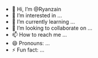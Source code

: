 - 👋 Hi, I’m @Ryanzain
- 👀 I’m interested in ...
- 🌱 I’m currently learning ...
- 💞️ I’m looking to collaborate on ...
- 📫 How to reach me ...
- 😄 Pronouns: ...
- ⚡ Fun fact: ...

<!---
Ryanzain/Ryanzain is a ✨ special ✨ repository because its `README.md` (this file) appears on your GitHub profile.
You can click the Preview link to take a look at your changes.
--->
